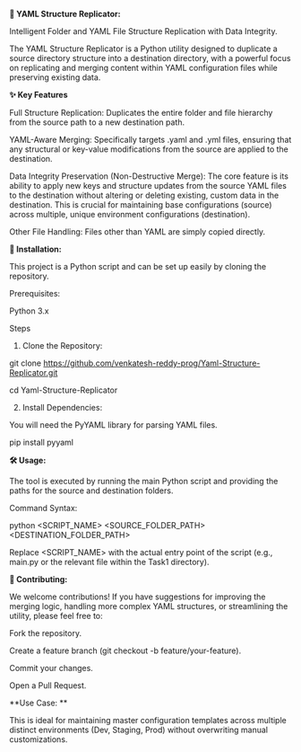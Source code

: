 **📁 YAML Structure Replicator:**

Intelligent Folder and YAML File Structure Replication with Data Integrity.

The YAML Structure Replicator is a Python utility designed to duplicate a source directory structure into a destination directory, with a powerful focus on replicating and merging content within YAML configuration files while preserving existing data.

**✨ Key Features**

Full Structure Replication: Duplicates the entire folder and file hierarchy from the source path to a new destination path.

YAML-Aware Merging: Specifically targets .yaml and .yml files, ensuring that any structural or key-value modifications from the source are applied to the destination.

Data Integrity Preservation (Non-Destructive Merge): The core feature is its ability to apply new keys and structure updates from the source YAML files to the destination without altering or deleting existing, custom data in the destination. This is crucial for maintaining base configurations (source) across multiple, unique environment configurations (destination).

Other File Handling: Files other than YAML are simply copied directly.

**🚀 Installation:**

This project is a Python script and can be set up easily by cloning the repository.

Prerequisites:

Python 3.x

Steps

1) Clone the Repository:
   
git clone https://github.com/venkatesh-reddy-prog/Yaml-Structure-Replicator.git

cd Yaml-Structure-Replicator

2) Install Dependencies:
   
You will need the PyYAML library for parsing YAML files.

pip install pyyaml

**🛠️ Usage:**

The tool is executed by running the main Python script and providing the paths for the source and destination folders.

Command Syntax:

python <SCRIPT_NAME> <SOURCE_FOLDER_PATH> <DESTINATION_FOLDER_PATH>

Replace <SCRIPT_NAME> with the actual entry point of the script (e.g., main.py or the relevant file within the Task1 directory).

**🤝 Contributing:**

We welcome contributions! If you have suggestions for improving the merging logic, handling more complex YAML structures, or streamlining the utility, please feel free to:

Fork the repository.

Create a feature branch (git checkout -b feature/your-feature).

Commit your changes.

Open a Pull Request.

**Use Case: **

This is ideal for maintaining master configuration templates across multiple distinct environments (Dev, Staging, Prod) without overwriting manual customizations.









